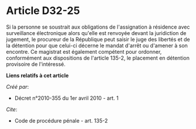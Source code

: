 # Article D32-25

Si la personne se soustrait aux obligations de l'assignation à résidence avec surveillance électronique alors qu'elle est
renvoyée devant la juridiction de jugement, le procureur de la République peut saisir le juge des libertés et de la détention
pour que celui-ci décerne le mandat d'arrêt ou d'amener à son encontre. Ce magistrat est également compétent pour ordonner,
conformément aux dispositions de l'article 135-2, le placement en détention provisoire de l'intéressé.

**Liens relatifs à cet article**

_Créé par_:

  - Décret n°2010-355 du 1er avril 2010 - art. 1

_Cite_:

  - Code de procédure pénale - art. 135-2
